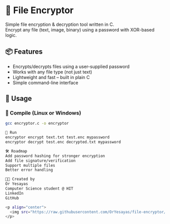 # 🔐 File Encryptor

Simple file encryption & decryption tool written in C.  
Encrypt any file (text, image, binary) using a password with XOR-based logic.

## 📦 Features

- Encrypts/decrypts files using a user-supplied password
- Works with any file type (not just text)
- Lightweight and fast – built in plain C
- Simple command-line interface

## 🚀 Usage

### 🔧 Compile (Linux or Windows)
```bash
gcc encryptor.c -o encryptor

🧪 Run
encryptor encrypt text.txt test.enc mypassword
encryptor decrypt test.enc decrypted.txt mypassword

🛠️ Roadmap
Add password hashing for stronger encryption
Add file signature/verification
Support multiple files
Better error handling

👨‍💻 Created by
Or Yesayas
Computer Science student @ HIT
LinkedIn
GitHub

<p align="center">
  <img src="https://raw.githubusercontent.com/OrYesayas/file-encryptor/main/fox-coding.png" width="400" alt="Fox coding" />
</p>






